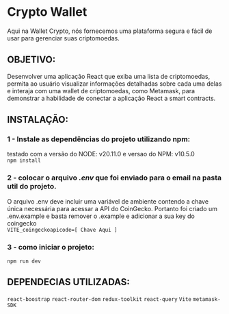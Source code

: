 # Crypto Wallet
Aqui na Wallet Crypto, nós fornecemos uma plataforma segura e fácil de usar para gerenciar suas criptomoedas.

## OBJETIVO:
Desenvolver uma aplicação React que exiba uma lista de criptomoedas, permita ao usuário visualizar informações detalhadas sobre cada uma delas e interaja com uma wallet de criptomoedas, como Metamask, para demonstrar a habilidade de conectar a aplicação React a smart contracts.

## INSTALAÇÃO:

### 1 - Instale as dependências do projeto utilizando npm:
testado com a versão do NODE: v20.11.0 e versao do NPM: v10.5.0  <br/> `npm install`

### 2 - colocar o arquivo *.env* que foi enviado para o email na pasta util do projeto.
O arquivo .env deve incluir uma variável de ambiente contendo a chave única necessária para acessar a API do CoinGecko. Portanto foi criado um .env.example e basta remover o .example e adicionar a sua key do coingecko<br/>
`VITE_coingeckoapicode=[ Chave Aqui ]`

### 3 - como iniciar o projeto:
`npm run dev`

## DEPENDECIAS UTILIZADAS:
`react-boostrap`
`react-router-dom`
`redux-toolkit`
`react-query`
`Vite`
`metamask-SDK`
